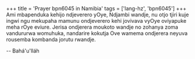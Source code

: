 +++
title = 'Prayer bpn6045 in Namibia'
tags = ['lang-hz', 'bpn6045']
+++
Ami mbapenduka kehijo ndjeverero yOye, Ndjambi wandje, nu otjo tjiri kuje ingwi ngu mekupaha mamunu ondjeverero kehi jovivava vyOye oviyapuke meha rOye eviure. Jerisa ondjerera moukoto wandje no zohanya zoma vandururwa womuhuka, nandarire kokutja Ove wamema ondjerera neyuva rousemba kombanda jorutu rwandje.

-- Bahá'u'lláh
